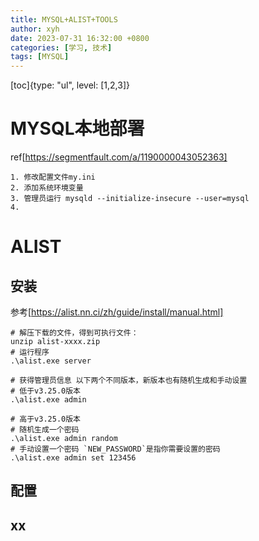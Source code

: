 ```yaml
---
title: MYSQL+ALIST+TOOLS
author: xyh
date: 2023-07-31 16:32:00 +0800
categories: [学习, 技术]
tags: [MYSQL]
---
```


[toc]{type: "ul", level: [1,2,3]}

# MYSQL本地部署
ref[https://segmentfault.com/a/1190000043052363]
```
1. 修改配置文件my.ini
2. 添加系统环境变量
3. 管理员运行 mysqld --initialize-insecure --user=mysql
4. 
```

# ALIST
## 安装
参考[https://alist.nn.ci/zh/guide/install/manual.html]
```
# 解压下载的文件，得到可执行文件：
unzip alist-xxxx.zip
# 运行程序
.\alist.exe server

# 获得管理员信息 以下两个不同版本，新版本也有随机生成和手动设置
# 低于v3.25.0版本
.\alist.exe admin

# 高于v3.25.0版本
# 随机生成一个密码
.\alist.exe admin random
# 手动设置一个密码 `NEW_PASSWORD`是指你需要设置的密码
.\alist.exe admin set 123456
```

## 配置
## xx

# 
# 
# 